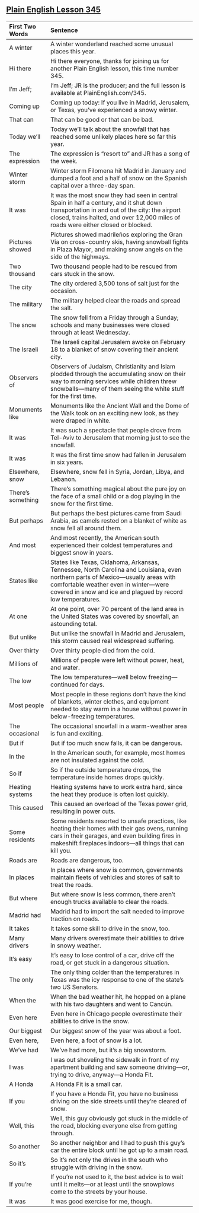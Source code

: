 ## [Plain English Lesson 345](https://PlainEnglish.com/number/345/) 
 
|First Two Words   |Sentence                                                                                                                                                                                                                                 | 
|:-----------------|:----------------------------------------------------------------------------------------------------------------------------------------------------------------------------------------------------------------------------------------| 
|A winter          |A winter wonderland reached some unusual places this year.                                                                                                                                                                               | 
|Hi there          |Hi there everyone, thanks for joining us for another Plain English lesson, this time number 345.                                                                                                                                         | 
|I’m Jeff;         |I’m Jeff; JR is the producer; and the full lesson is available at PlainEnglish.com/345.                                                                                                                                                  | 
|Coming up         |Coming up today: If you live in Madrid, Jerusalem, or Texas, you’ve experienced a snowy winter.                                                                                                                                          | 
|That can          |That can be good or that can be bad.                                                                                                                                                                                                     | 
|Today we’ll       |Today we’ll talk about the snowfall that has reached some unlikely places here so far this year.                                                                                                                                         | 
|The expression    |The expression is “resort to” and JR has a song of the week.                                                                                                                                                                             | 
|Winter storm      |Winter storm Filomena hit Madrid in January and dumped a foot and a half of snow on the Spanish capital over a three-day span.                                                                                                           | 
|It was            |It was the most snow they had seen in central Spain in half a century, and it shut down transportation in and out of the city: the airport closed, trains halted, and over 12,000 miles of roads were either closed or blocked.          | 
|Pictures showed   |Pictures showed madrileños exploring the Gran Vía on cross-country skis, having snowball fights in Plaza Mayor, and making snow angels on the side of the highways.                                                                      | 
|Two thousand      |Two thousand people had to be rescued from cars stuck in the snow.                                                                                                                                                                       | 
|The city          |The city ordered 3,500 tons of salt just for the occasion.                                                                                                                                                                               | 
|The military      |The military helped clear the roads and spread the salt.                                                                                                                                                                                 | 
|The snow          |The snow fell from a Friday through a Sunday; schools and many businesses were closed through at least Wednesday.                                                                                                                        | 
|The Israeli       |The Israeli capital Jerusalem awoke on February 18 to a blanket of snow covering their ancient city.                                                                                                                                     | 
|Observers of      |Observers of Judaism, Christianity and Islam plodded through the accumulating snow on their way to morning services while children threw snowballs—many of them seeing the white stuff for the first time.                               | 
|Monuments like    |Monuments like the Ancient Wall and the Dome of the Walk took on an exciting new look, as they were draped in white.                                                                                                                     | 
|It was            |It was such a spectacle that people drove from Tel-Aviv to Jerusalem that morning just to see the snowfall.                                                                                                                              | 
|It was            |It was the first time snow had fallen in Jerusalem in six years.                                                                                                                                                                         | 
|Elsewhere, snow   |Elsewhere, snow fell in Syria, Jordan, Libya, and Lebanon.                                                                                                                                                                               | 
|There’s something |There’s something magical about the pure joy on the face of a small child or a dog playing in the snow for the first time.                                                                                                               | 
|But perhaps       |But perhaps the best pictures came from Saudi Arabia, as camels rested on a blanket of white as snow fell all around them.                                                                                                               | 
|And most          |And most recently, the American south experienced their coldest temperatures and biggest snow in years.                                                                                                                                  | 
|States like       |States like Texas, Oklahoma, Arkansas, Tennessee, North Carolina and Louisiana, even northern parts of Mexico—usually areas with comfortable weather even in winter—were covered in snow and ice and plagued by record low temperatures. | 
|At one            |At one point, over 70 percent of the land area in the United States was covered by snowfall, an astounding total.                                                                                                                        | 
|But unlike        |But unlike the snowfall in Madrid and Jerusalem, this storm caused real widespread suffering.                                                                                                                                            | 
|Over thirty       |Over thirty people died from the cold.                                                                                                                                                                                                   | 
|Millions of       |Millions of people were left without power, heat, and water.                                                                                                                                                                             | 
|The low           |The low temperatures—well below freezing—continued for days.                                                                                                                                                                             | 
|Most people       |Most people in these regions don’t have the kind of blankets, winter clothes, and equipment needed to stay warm in a house without power in below-freezing temperatures.                                                                 | 
|The occasional    |The occasional snowfall in a warm-weather area is fun and exciting.                                                                                                                                                                      | 
|But if            |But if too much snow falls, it can be dangerous.                                                                                                                                                                                         | 
|In the            |In the American south, for example, most homes are not insulated against the cold.                                                                                                                                                       | 
|So if             |So if the outside temperature drops, the temperature inside homes drops quickly.                                                                                                                                                         | 
|Heating systems   |Heating systems have to work extra hard, since the heat they produce is often lost quickly.                                                                                                                                              | 
|This caused       |This caused an overload of the Texas power grid, resulting in power cuts.                                                                                                                                                                | 
|Some residents    |Some residents resorted to unsafe practices, like heating their homes with their gas ovens, running cars in their garages, and even building fires in makeshift fireplaces indoors—all things that can kill you.                         | 
|Roads are         |Roads are dangerous, too.                                                                                                                                                                                                                | 
|In places         |In places where snow is common, governments maintain fleets of vehicles and stores of salt to treat the roads.                                                                                                                           | 
|But where         |But where snow is less common, there aren’t enough trucks available to clear the roads.                                                                                                                                                  | 
|Madrid had        |Madrid had to import the salt needed to improve traction on roads.                                                                                                                                                                       | 
|It takes          |It takes some skill to drive in the snow, too.                                                                                                                                                                                           | 
|Many drivers      |Many drivers overestimate their abilities to drive in snowy weather.                                                                                                                                                                     | 
|It’s easy         |It’s easy to lose control of a car, drive off the road, or get stuck in a dangerous situation.                                                                                                                                           | 
|The only          |The only thing colder than the temperatures in Texas was the icy response to one of the state’s two US Senators.                                                                                                                         | 
|When the          |When the bad weather hit, he hopped on a plane with his two daughters and went to Cancún.                                                                                                                                                | 
|Even here         |Even here in Chicago people overestimate their abilities to drive in the snow.                                                                                                                                                           | 
|Our biggest       |Our biggest snow of the year was about a foot.                                                                                                                                                                                           | 
|Even here,        |Even here, a foot of snow is a lot.                                                                                                                                                                                                      | 
|We’ve had         |We’ve had more, but it’s a big snowstorm.                                                                                                                                                                                                | 
|I was             |I was out shoveling the sidewalk in front of my apartment building and saw someone driving—or, trying to drive, anyway—a Honda Fit.                                                                                                      | 
|A Honda           |A Honda Fit is a small car.                                                                                                                                                                                                              | 
|If you            |If you have a Honda Fit, you have no business driving on the side streets until they’re cleared of snow.                                                                                                                                 | 
|Well, this        |Well, this guy obviously got stuck in the middle of the road, blocking everyone else from getting through.                                                                                                                               | 
|So another        |So another neighbor and I had to push this guy’s car the entire block until he got up to a main road.                                                                                                                                    | 
|So it’s           |So it’s not only the drives in the south who struggle with driving in the snow.                                                                                                                                                          | 
|If you’re         |If you’re not used to it, the best advice is to wait until it melts—or at least until the snowplows come to the streets by your house.                                                                                                   | 
|It was            |It was good exercise for me, though.                                                                                                                                                                                                     |
